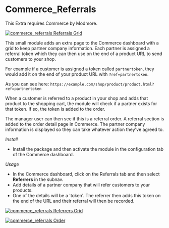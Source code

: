 Commerce_Referrals
===

This Extra requires Commerce by Modmore.


[![commerce_referrals Referrals Grid](https://raw.githubusercontent.com/digitalpenguin/commerce_referrals/master/core/components/commerce_referrals/docs/img/commerce_referrals.png "Click to zoom in!")](https://raw.githubusercontent.com/digitalpenguin/commerce_referrals/master/core/components/commerce_referrals/docs/img/commerce_referrals.png)


This small module adds an extra page to the Commerce dashboard with a grid to keep partner company information.
Each partner is assigned a referral token which they can then use on the end of a product URL to send customers to your shop.

For example if a customer is assigned a token called `partnertoken`, they would add it on the end of your product URL with `?ref=partnertoken`.

As you can see here:
`https://example.com/shop/product/product.html?ref=partnertoken`

When a customer is referred to a product in your shop and adds that product to the shopping cart, the module will check if a partner exists for 
that token. If so, the token is added to the order.

The manager user can then see if this is a referral order. A referral section is added to the order detail page in Commerce.
The partner company information is displayed so they can take whatever action they've agreed to.

*Install*

- Install the package and then activate the module in the configuration tab of the Commerce dashboard.

*Usage*

- In the Commerce dashboard, click on the Referrals tab and then select **Referrers** in the subnav.
- Add details of a partner company that will refer customers to your products.
- One of the details will be a 'token'. The referrer then adds this token on the end of the URL and their referral will then be recorded. 


[![commerce_referrals Referrers Grid](https://raw.githubusercontent.com/digitalpenguin/commerce_referrals/master/core/components/commerce_referrals/docs/img/commerce_referrers.png "Click to zoom in!")](https://raw.githubusercontent.com/digitalpenguin/commerce_referrals/master/core/components/commerce_referrals/docs/img/commerce_referrers.png)
 
[![commerce_referrals Order](https://raw.githubusercontent.com/digitalpenguin/commerce_referrals/master/core/components/commerce_referrals/docs/img/referrer-in-order.png "Click to zoom in!")](https://raw.githubusercontent.com/digitalpenguin/commerce_referrals/master/core/components/commerce_referrals/docs/img/referrer-in-order.png)
